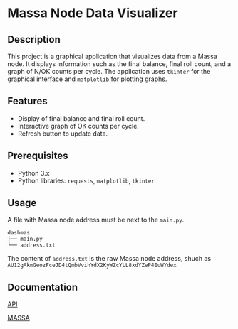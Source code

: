 # Massa Node Data Visualizer

## Description

This project is a graphical application that visualizes data from a Massa node. It displays information such as the final balance, final roll count, and a graph of N/OK counts per cycle. The application uses `tkinter` for the graphical interface and `matplotlib` for plotting graphs.

## Features

- Display of final balance and final roll count.
- Interactive graph of OK counts per cycle.
- Refresh button to update data.

## Prerequisites

- Python 3.x
- Python libraries: `requests`, `matplotlib`, `tkinter`

## Usage

A file with Massa node address must be next to the `main.py`.

```
dashmas
├── main.py
└── address.txt
```

The content of `address.txt` is the raw Massa node address, shuch as `AU12gAkmGeozFceJD4tQmbVvihYdX2KyWZcYLL8xdYZeP4EuWYdex`

## Documentation

[API](https://docs.massa.net/docs/build/api/jsonrpc)

[MASSA](https://www.massa.net/)